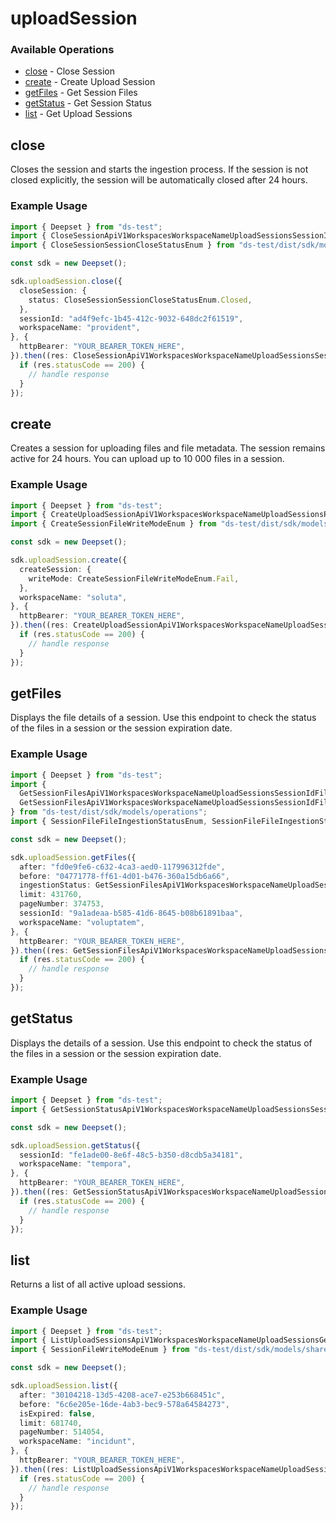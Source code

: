 # uploadSession

### Available Operations

* [close](#close) - Close Session
* [create](#create) - Create Upload Session
* [getFiles](#getfiles) - Get Session Files
* [getStatus](#getstatus) - Get Session Status
* [list](#list) - Get Upload Sessions

## close

Closes the session and starts the ingestion process.
If the session is not closed explicitly, the session will be automatically closed after 24 hours.

### Example Usage

```typescript
import { Deepset } from "ds-test";
import { CloseSessionApiV1WorkspacesWorkspaceNameUploadSessionsSessionIdPutResponse } from "ds-test/dist/sdk/models/operations";
import { CloseSessionSessionCloseStatusEnum } from "ds-test/dist/sdk/models/shared";

const sdk = new Deepset();

sdk.uploadSession.close({
  closeSession: {
    status: CloseSessionSessionCloseStatusEnum.Closed,
  },
  sessionId: "ad4f9efc-1b45-412c-9032-648dc2f61519",
  workspaceName: "provident",
}, {
  httpBearer: "YOUR_BEARER_TOKEN_HERE",
}).then((res: CloseSessionApiV1WorkspacesWorkspaceNameUploadSessionsSessionIdPutResponse) => {
  if (res.statusCode == 200) {
    // handle response
  }
});
```

## create

Creates a session for uploading files and file metadata. The session remains active for 24 hours. You can upload up to 10 000 files in a session.

### Example Usage

```typescript
import { Deepset } from "ds-test";
import { CreateUploadSessionApiV1WorkspacesWorkspaceNameUploadSessionsPostResponse } from "ds-test/dist/sdk/models/operations";
import { CreateSessionFileWriteModeEnum } from "ds-test/dist/sdk/models/shared";

const sdk = new Deepset();

sdk.uploadSession.create({
  createSession: {
    writeMode: CreateSessionFileWriteModeEnum.Fail,
  },
  workspaceName: "soluta",
}, {
  httpBearer: "YOUR_BEARER_TOKEN_HERE",
}).then((res: CreateUploadSessionApiV1WorkspacesWorkspaceNameUploadSessionsPostResponse) => {
  if (res.statusCode == 200) {
    // handle response
  }
});
```

## getFiles

Displays the file details of a session. Use this endpoint to check the status of the files in a session or the session expiration date.

### Example Usage

```typescript
import { Deepset } from "ds-test";
import {
  GetSessionFilesApiV1WorkspacesWorkspaceNameUploadSessionsSessionIdFilesGetIngestionStatusFileIngestionStatusEnum,
  GetSessionFilesApiV1WorkspacesWorkspaceNameUploadSessionsSessionIdFilesGetResponse,
} from "ds-test/dist/sdk/models/operations";
import { SessionFileFileIngestionStatusEnum, SessionFileFileIngestionStatusReasonEnum } from "ds-test/dist/sdk/models/shared";

const sdk = new Deepset();

sdk.uploadSession.getFiles({
  after: "fd0e9fe6-c632-4ca3-aed0-117996312fde",
  before: "04771778-ff61-4d01-b476-360a15db6a66",
  ingestionStatus: GetSessionFilesApiV1WorkspacesWorkspaceNameUploadSessionsSessionIdFilesGetIngestionStatusFileIngestionStatusEnum.Pending,
  limit: 431760,
  pageNumber: 374753,
  sessionId: "9a1adeaa-b585-41d6-8645-b08b61891baa",
  workspaceName: "voluptatem",
}, {
  httpBearer: "YOUR_BEARER_TOKEN_HERE",
}).then((res: GetSessionFilesApiV1WorkspacesWorkspaceNameUploadSessionsSessionIdFilesGetResponse) => {
  if (res.statusCode == 200) {
    // handle response
  }
});
```

## getStatus

Displays the details of a session. Use this endpoint to check the status of the files in a session or the session expiration date.

### Example Usage

```typescript
import { Deepset } from "ds-test";
import { GetSessionStatusApiV1WorkspacesWorkspaceNameUploadSessionsSessionIdGetResponse } from "ds-test/dist/sdk/models/operations";

const sdk = new Deepset();

sdk.uploadSession.getStatus({
  sessionId: "fe1ade00-8e6f-48c5-b350-d8cdb5a34181",
  workspaceName: "tempora",
}, {
  httpBearer: "YOUR_BEARER_TOKEN_HERE",
}).then((res: GetSessionStatusApiV1WorkspacesWorkspaceNameUploadSessionsSessionIdGetResponse) => {
  if (res.statusCode == 200) {
    // handle response
  }
});
```

## list

Returns a list of all active upload sessions.

### Example Usage

```typescript
import { Deepset } from "ds-test";
import { ListUploadSessionsApiV1WorkspacesWorkspaceNameUploadSessionsGetResponse } from "ds-test/dist/sdk/models/operations";
import { SessionFileWriteModeEnum } from "ds-test/dist/sdk/models/shared";

const sdk = new Deepset();

sdk.uploadSession.list({
  after: "30104218-13d5-4208-ace7-e253b668451c",
  before: "6c6e205e-16de-4ab3-bec9-578a64584273",
  isExpired: false,
  limit: 681740,
  pageNumber: 514054,
  workspaceName: "incidunt",
}, {
  httpBearer: "YOUR_BEARER_TOKEN_HERE",
}).then((res: ListUploadSessionsApiV1WorkspacesWorkspaceNameUploadSessionsGetResponse) => {
  if (res.statusCode == 200) {
    // handle response
  }
});
```
